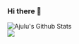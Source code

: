 ### Hi there 👋
![Ajulu's Github Stats](https://github-readme-stats.vercel.app/api?username=hakimmaaouia&show_icons=true&theme=radical)
<br>
<a  href="https://github.com/hakimmaaouia">
  <img align="center" src="https://github-readme-stats.anuraghazra1.vercel.app/api/top-langs/?username=hakimmaaouia&layout=compact&theme=radical" />
</a>
<!-- ![Ajulus's Github Stats](https://github-readme-stats.vercel.app/api?username=stephenajulu&show_icons=true&title_color=fff&icon_color=79ff97&text_color=9f9f9f&bg_color=151515) -->
<!--
**hakimmaaouia/hakimmaaouia** is a ✨ _special_ ✨ repository because its `README.md` (this file) appears on your GitHub profile.

Here are some ideas to get you started:

- 🔭 I’m currently working on ...
- 🌱 I’m currently learning ...
- 👯 I’m looking to collaborate on ...
- 🤔 I’m looking for help with ...
- 💬 Ask me about ...
- 📫 How to reach me: ...
- 😄 Pronouns: ...
- ⚡ Fun fact: ...
-->
